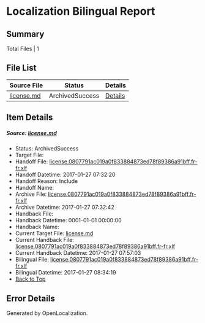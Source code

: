 # <a name='report-top'></a> Localization Bilingual Report

## Summary
 Total Files | 1

## File List
 Source File | Status | Details 
 ----------- | ------ | ------- 
 [license.md](https://github.com/openlocalizationtestorg/cpp-docs/blob/6945e5d886c5d71bf2a25c8a8bd713899d9c1942/license.md) | ArchivedSuccess | [Details](#633eee5fcf3917fe8e907cfa00f459c6d1dc69c614097)

## Item Details
##### <a name='633eee5fcf3917fe8e907cfa00f459c6d1dc69c614097'></a> Source: [license.md](https://github.com/openlocalizationtestorg/cpp-docs/blob/6945e5d886c5d71bf2a25c8a8bd713899d9c1942/license.md)
* Status: ArchivedSuccess
* Target File: 
* Handoff File: [license.0807791ac019a0f833884873ed78f89386a91bff.fr-fr.xlf](https://github.com/OpenLocalizationTestOrg/cpp-docs.handoff/blob/48e75b65e85dd6c75feb77af5f4e3d4e2f1a87ef/ol-handoff/OpenLocalizationTestOrg/cpp-docs.fr-fr/master/ht/license.0807791ac019a0f833884873ed78f89386a91bff.fr-fr.xlf)
* Handoff Datetime: 2017-01-27 07:32:20
* Handoff Reason: Include
* Handoff Name: 
* Archive File: [license.0807791ac019a0f833884873ed78f89386a91bff.fr-fr.xlf](https://github.com/OpenLocalizationTestOrg/cpp-docs.handoff/blob/d99344a5a9033f57d9b61451b87b7cbf0d58d6df/ol-archive/OpenLocalizationTestOrg/cpp-docs.fr-fr/master/ht/license.0807791ac019a0f833884873ed78f89386a91bff.fr-fr.xlf)
* Archive Datetime: 2017-01-27 07:32:42
* Handback File: 
* Handback Datetime: 0001-01-01 00:00:00
* Handback Name: 
* Current Target File: [license.md](https://github.com/OpenLocalizationTestOrg/cpp-docs.fr-fr/blob/544fc21d3df830baa1d1aa1616250264449e6ab3/license.md)
* Current Handback File: [license.0807791ac019a0f833884873ed78f89386a91bff.fr-fr.xlf](https://github.com/OpenLocalizationTestOrg/cpp-docs.handback/blob/8265dfc06bf4015e8f8b6a635055aeae9f0054b3/ol-handback/OpenLocalizationTestOrg/cpp-docs.fr-fr/master/ht/license.0807791ac019a0f833884873ed78f89386a91bff.fr-fr.xlf)
* Current Handback Datetime: 2017-01-27 07:57:03
* Bilingual File: [license.0807791ac019a0f833884873ed78f89386a91bff.fr-fr.xlf](https://github.com/OpenLocalizationTestOrg/cpp-docs.handback/blob/8265dfc06bf4015e8f8b6a635055aeae9f0054b3/ol-handback/OpenLocalizationTestOrg/cpp-docs.fr-fr/master/ht/license.0807791ac019a0f833884873ed78f89386a91bff.fr-fr.xlf)
* Bilingual Datetime: 2017-01-27 08:34:19
* [Back to Top](#report-top)


## Error Details

Generated by OpenLocalization.
